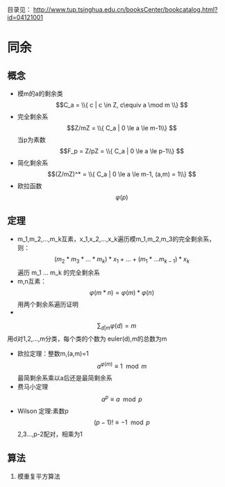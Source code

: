 目录见：
http://www.tup.tsinghua.edu.cn/booksCenter/bookcatalog.html?id=04121001
<script type="text/javascript" src="http://cdn.mathjax.org/mathjax/latest/MathJax.js?config=default"></script>
# 同余

## 概念
- 模m的a的剩余类 
$$C_a =   \\{ c | c \in Z, c\equiv a \mod m \\} $$
- 完全剩余系
$$Z/mZ =   \\{ C_a | 0 \le a \le m-1\\} $$
当p为素数
$$F_p = Z/pZ =   \\{ C_a | 0 \le a \le p-1\\} $$
- 简化剩余系
$$(Z/mZ)^* =   \\{ C_a | 0 \le a \le m-1, (a,m) = 1\\} $$
- 欧拉函数
$$ \varphi (p)$$
## 定理
- m_1,m_2,...,m_k互素，x_1,x_2,...,x_k遍历模m_1,m_2,m_3的完全剩余系，则：
$$ (m_2* m_3 * \dots * m_k )*x_1 + \dots + (m_1 * \dots m_{k-1}) * x_k   $$
遍历 m_1 ... m_k 的完全剩余系
- m,n互素：
$$ \varphi (m*n) = \varphi (m) * \varphi (n)$$
用两个剩余系遍历证明
- 
$$\sum_{d | m}{\varphi(d)} = m$$
用d对1,2,...,m分类，每个类的个数为 euler(d),m的总数为m
- 欧拉定理：整数m,(a,m)=1
$$ a^{\varphi (m)} \equiv 1 \mod m$$
最简剩余系乘以a后还是最简剩余系
- 费马小定理
$$ a^p \equiv a \mod p$$
- Wilson 定理:素数p
$$(p-1)! \equiv -1 \mod p$$
2,3...,p-2配对，相乘为1

## 算法
1. 模重复平方算法